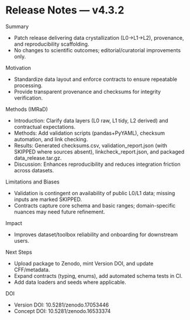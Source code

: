 # Release Notes — v4.3.2

Summary
- Patch release delivering data crystallization (L0→L1→L2), provenance, and reproducibility scaffolding.
- No changes to scientific outcomes; editorial/curatorial improvements only.

Motivation
- Standardize data layout and enforce contracts to ensure repeatable processing.
- Provide transparent provenance and checksums for integrity verification.

Methods (IMRaD)
- Introduction: Clarify data layers (L0 raw, L1 tidy, L2 derived) and contractual expectations.
- Methods: Add validation scripts (pandas+PyYAML), checksum automation, and link checking.
- Results: Generated checksums.csv, validation_report.json (with SKIPPED where sources absent), linkcheck_report.json, and packaged data_release.tar.gz.
- Discussion: Enhances reproducibility and reduces integration friction across datasets.

Limitations and Biases
- Validation is contingent on availability of public L0/L1 data; missing inputs are marked SKIPPED.
- Contracts capture core schema and basic ranges; domain-specific nuances may need future refinement.

Impact
- Improves dataset/toolbox reliability and onboarding for downstream users.

Next Steps
- Upload package to Zenodo, mint Version DOI, and update CFF/metadata.
- Expand contracts (typing, enums), add automated schema tests in CI.
- Add data loaders and seeds where applicable.

DOI
- Version DOI: 10.5281/zenodo.17053446
- Concept DOI: 10.5281/zenodo.16533374
